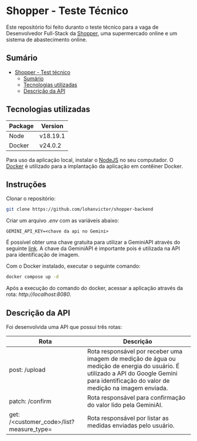 # Shopper - Teste Técnico

Este repositório foi feito duranto o teste técnico para a vaga de Desenvolvedor Full-Stack da [Shopper](https://landing.shopper.com.br/), uma supermercado online e um sistema de abastecimento online.

## Sumário

- [Shopper - Test técnico](#shopper---teste-técnico)
    - [Sumário](#sumário)
    - [Tecnologias utilizadas](#tecnologias-utilizadas)
    - [Descrição da API](#descrição-da-api)

## Tecnologias utilizadas

| Package | Version  |
| ------- | -------- |
| Node    | v18.19.1 |
| Docker  | v24.0.2  |

Para uso da aplicação local, instalar o [NodeJS](https://nodejs.org) no seu computador. O [Docker](https://www.docker.com/) é utilizado para a implantação da aplicação em contêiner Docker.

## Instruções

Clonar o repositório:

```bash
git clone https://github.com/lohanvictor/shopper-backend
```

Criar um arquivo _.env_ com as variáveis abaixo:

```dotenv
GEMINI_API_KEY=<chave da api no Gemini>
```

É possível obter uma chave gratuita para utilizar a GeminiAPI através do seguinte [link](https://ai.google.dev/gemini-api/docs/api-key). A chave da GeminiAPI é importante pois é utilizada na API para identificação de imagem.

Com o Docker instalado, executar o seguinte comando:

```bash
docker compose up -d
```

Após a execução do comando do docker, acessar a aplicação através da rota: _http://localhost:8080_.

## Descrição da API


Foi desenvolvida uma API que possui três rotas:

| Rota                  | Descrição                     |
|------                 |--------                       |
| post: /upload         |  Rota responsável por receber uma imagem de medição de água ou medição de energia do usuário. É utilizado a API do Google Gemini para identificação do valor de medição na imagem enviada.|
| patch: /confirm       | Rota responsável para confirmação do valor lido pela GeminiAI. |
| get: /<customer_code>/list?measure_type= | Rota responsável por listar as medidas enviadas pelo usuário.  |